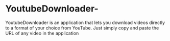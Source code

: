 # YoutubeDownloader-
YoutubeDownloader is an application that lets you download videos directly to a format of your choice from YouTube. 
Just simply copy and paste the URL of any video in the application
